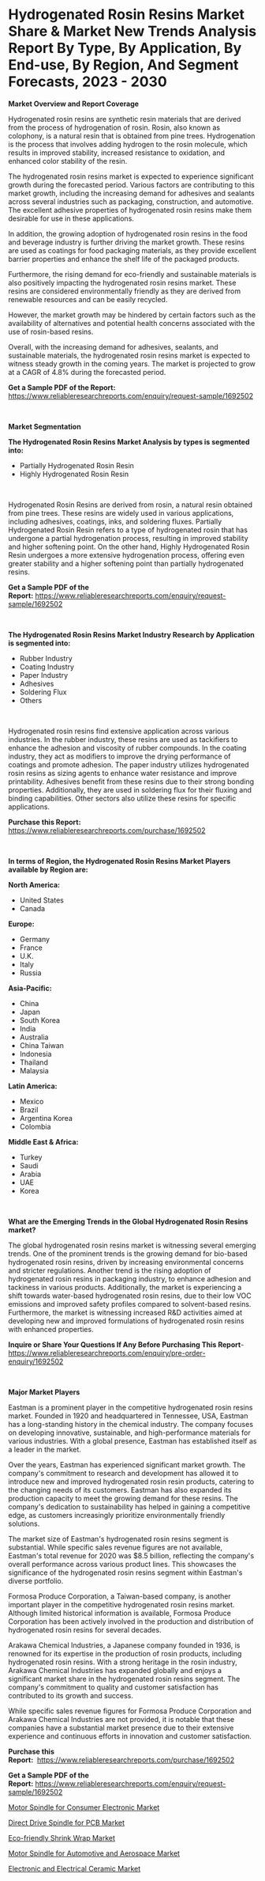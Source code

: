 <p><h1>Hydrogenated Rosin Resins Market Share & Market New Trends Analysis Report By Type, By Application, By End-use, By Region, And Segment Forecasts, 2023 - 2030</h1></p><p><strong>Market Overview and Report Coverage</strong></p>
<p><p>Hydrogenated rosin resins are synthetic resin materials that are derived from the process of hydrogenation of rosin. Rosin, also known as colophony, is a natural resin that is obtained from pine trees. Hydrogenation is the process that involves adding hydrogen to the rosin molecule, which results in improved stability, increased resistance to oxidation, and enhanced color stability of the resin.</p><p>The hydrogenated rosin resins market is expected to experience significant growth during the forecasted period. Various factors are contributing to this market growth, including the increasing demand for adhesives and sealants across several industries such as packaging, construction, and automotive. The excellent adhesive properties of hydrogenated rosin resins make them desirable for use in these applications.</p><p>In addition, the growing adoption of hydrogenated rosin resins in the food and beverage industry is further driving the market growth. These resins are used as coatings for food packaging materials, as they provide excellent barrier properties and enhance the shelf life of the packaged products.</p><p>Furthermore, the rising demand for eco-friendly and sustainable materials is also positively impacting the hydrogenated rosin resins market. These resins are considered environmentally friendly as they are derived from renewable resources and can be easily recycled.</p><p>However, the market growth may be hindered by certain factors such as the availability of alternatives and potential health concerns associated with the use of rosin-based resins.</p><p>Overall, with the increasing demand for adhesives, sealants, and sustainable materials, the hydrogenated rosin resins market is expected to witness steady growth in the coming years. The market is projected to grow at a CAGR of 4.8% during the forecasted period.</p></p>
<p><strong>Get a Sample PDF of the Report:</strong> <a href="https://www.reliableresearchreports.com/enquiry/request-sample/1692502">https://www.reliableresearchreports.com/enquiry/request-sample/1692502</a></p>
<p>&nbsp;</p>
<p><strong>Market Segmentation</strong></p>
<p><strong>The Hydrogenated Rosin Resins Market Analysis by types is segmented into:</strong></p>
<p><ul><li>Partially Hydrogenated Rosin Resin</li><li>Highly Hydrogenated Rosin Resin</li></ul></p>
<p>&nbsp;</p>
<p><p>Hydrogenated Rosin Resins are derived from rosin, a natural resin obtained from pine trees. These resins are widely used in various applications, including adhesives, coatings, inks, and soldering fluxes. Partially Hydrogenated Rosin Resin refers to a type of hydrogenated rosin that has undergone a partial hydrogenation process, resulting in improved stability and higher softening point. On the other hand, Highly Hydrogenated Rosin Resin undergoes a more extensive hydrogenation process, offering even greater stability and a higher softening point than partially hydrogenated resins.</p></p>
<p><strong>Get a Sample PDF of the Report:</strong>&nbsp;<a href="https://www.reliableresearchreports.com/enquiry/request-sample/1692502">https://www.reliableresearchreports.com/enquiry/request-sample/1692502</a></p>
<p>&nbsp;</p>
<p><strong>The Hydrogenated Rosin Resins Market Industry Research by Application is segmented into:</strong></p>
<p><ul><li>Rubber Industry</li><li>Coating Industry</li><li>Paper Industry</li><li>Adhesives</li><li>Soldering Flux</li><li>Others</li></ul></p>
<p>&nbsp;</p>
<p><p>Hydrogenated rosin resins find extensive application across various industries. In the rubber industry, these resins are used as tackifiers to enhance the adhesion and viscosity of rubber compounds. In the coating industry, they act as modifiers to improve the drying performance of coatings and promote adhesion. The paper industry utilizes hydrogenated rosin resins as sizing agents to enhance water resistance and improve printability. Adhesives benefit from these resins due to their strong bonding properties. Additionally, they are used in soldering flux for their fluxing and binding capabilities. Other sectors also utilize these resins for specific applications.</p></p>
<p><strong>Purchase this Report:</strong>&nbsp; <a href="https://www.reliableresearchreports.com/purchase/1692502">https://www.reliableresearchreports.com/purchase/1692502</a></p>
<p>&nbsp;</p>
<p><strong>In terms of Region, the Hydrogenated Rosin Resins Market Players available by Region are:</strong></p>
<p>
    <p> <strong> North America: </strong>
        <ul>
            <li>United States</li>
            <li>Canada</li>
        </ul>
        </p> 
    <p> <strong> Europe: </strong>
        <ul>
            <li>Germany</li>
            <li>France</li>
            <li>U.K.</li>
            <li>Italy</li>
            <li>Russia</li>
        </ul>
        </p> 
    <p> <strong> Asia-Pacific: </strong>
        <ul>
            <li>China</li>
            <li>Japan</li>
            <li>South Korea</li>
            <li>India</li>
            <li>Australia</li>
            <li>China Taiwan</li>
            <li>Indonesia</li>
            <li>Thailand</li>
            <li>Malaysia</li>
        </ul>
        </p> 
    <p> <strong> Latin America: </strong>
        <ul>
            <li>Mexico</li>
            <li>Brazil</li>
            <li>Argentina Korea</li>
            <li>Colombia</li>
        </ul>
        </p> 
    <p> <strong> Middle East & Africa: </strong>
        <ul>
            <li>Turkey</li>
            <li>Saudi</li>
            <li>Arabia</li>
            <li>UAE</li>
            <li>Korea</li>
        </ul>
    </p>
    </p>
<p>&nbsp;</p>
<p><strong>What are the Emerging Trends in the Global Hydrogenated Rosin Resins market?</strong></p>
<p><p>The global hydrogenated rosin resins market is witnessing several emerging trends. One of the prominent trends is the growing demand for bio-based hydrogenated rosin resins, driven by increasing environmental concerns and stricter regulations. Another trend is the rising adoption of hydrogenated rosin resins in packaging industry, to enhance adhesion and tackiness in various products. Additionally, the market is experiencing a shift towards water-based hydrogenated rosin resins, due to their low VOC emissions and improved safety profiles compared to solvent-based resins. Furthermore, the market is witnessing increased R&D activities aimed at developing new and improved formulations of hydrogenated rosin resins with enhanced properties.</p></p>
<p><strong>Inquire or Share Your Questions If Any Before Purchasing This Report</strong>- <a href="https://www.reliableresearchreports.com/enquiry/pre-order-enquiry/1692502">https://www.reliableresearchreports.com/enquiry/pre-order-enquiry/1692502</a></p>
<p>&nbsp;</p>
<p><strong>Major Market Players</strong></p>
<p><p>Eastman is a prominent player in the competitive hydrogenated rosin resins market. Founded in 1920 and headquartered in Tennessee, USA, Eastman has a long-standing history in the chemical industry. The company focuses on developing innovative, sustainable, and high-performance materials for various industries. With a global presence, Eastman has established itself as a leader in the market.</p><p>Over the years, Eastman has experienced significant market growth. The company's commitment to research and development has allowed it to introduce new and improved hydrogenated rosin resin products, catering to the changing needs of its customers. Eastman has also expanded its production capacity to meet the growing demand for these resins. The company's dedication to sustainability has helped in gaining a competitive edge, as customers increasingly prioritize environmentally friendly solutions.</p><p>The market size of Eastman's hydrogenated rosin resins segment is substantial. While specific sales revenue figures are not available, Eastman's total revenue for 2020 was $8.5 billion, reflecting the company's overall performance across various product lines. This showcases the significance of the hydrogenated rosin resins segment within Eastman's diverse portfolio.</p><p>Formosa Produce Corporation, a Taiwan-based company, is another important player in the competitive hydrogenated rosin resins market. Although limited historical information is available, Formosa Produce Corporation has been actively involved in the production and distribution of hydrogenated rosin resins for several decades.</p><p>Arakawa Chemical Industries, a Japanese company founded in 1936, is renowned for its expertise in the production of rosin products, including hydrogenated rosin resins. With a strong heritage in the rosin industry, Arakawa Chemical Industries has expanded globally and enjoys a significant market share in the hydrogenated rosin resins segment. The company's commitment to quality and customer satisfaction has contributed to its growth and success.</p><p>While specific sales revenue figures for Formosa Produce Corporation and Arakawa Chemical Industries are not provided, it is notable that these companies have a substantial market presence due to their extensive experience and continuous efforts in innovation and customer satisfaction.</p></p>
<p><strong>Purchase this Report:</strong>&nbsp;&nbsp;<a href="https://www.reliableresearchreports.com/purchase/1692502">https://www.reliableresearchreports.com/purchase/1692502</a></p>
<p></p>
<p><strong>Get a Sample PDF of the Report:</strong>&nbsp;<a href="https://www.reliableresearchreports.com/enquiry/request-sample/1692502">https://www.reliableresearchreports.com/enquiry/request-sample/1692502</a></p>
<p><p><a href="https://www.linkedin.com/pulse/motor-spindle-consumer-electronic-market-size-growth-forecast/">Motor Spindle for Consumer Electronic Market</a></p><p><a href="https://www.linkedin.com/pulse/direct-drive-spindle-pcb-market-size-share-global-analysis-lpoce/">Direct Drive Spindle for PCB Market</a></p><p><a href="https://medium.com/@adiroy75486/eco-friendly-shrink-wrap-market-share-evolution-and-market-growth-trends-2023-2030-8aaf76d767bf">Eco-friendly Shrink Wrap Market</a></p><p><a href="https://www.linkedin.com/pulse/decoding-motor-spindle-automotive-aerospace-market-deep-dive-kwhae/">Motor Spindle for Automotive and Aerospace Market</a></p><p><a href="https://medium.com/@abdulkazi7580/electronic-and-electrical-ceramic-market-size-reveals-the-best-marketing-channels-in-global-74e836b92273">Electronic and Electrical Ceramic Market</a></p></p>